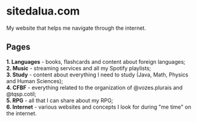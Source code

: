# sitedalua.com
My website that helps me navigate through the internet.

## Pages
**1. Languages** - books, flashcards and content about foreign languages;  
**2. Music** - streaming services and all my Spotify playlists;  
**3. Study** - content about everything I need to study (Java, Math, Physics and Human Sciences);  
**4. CFBF** - everything related to the organization of @vozes.plurais and @tqsp.cotil;  
**5. RPG** - all that I can share about my RPG;  
**6. Internet** - various websites and concepts I look for during "me time" on the internet.

